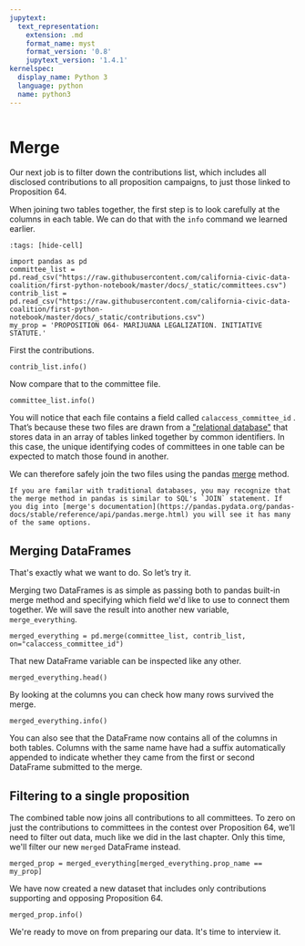 ```yaml
---
jupytext:
  text_representation:
    extension: .md
    format_name: myst
    format_version: '0.8'
    jupytext_version: '1.4.1'
kernelspec:
  display_name: Python 3
  language: python
  name: python3
---
```


```{include} ../_templates/nav.html
```

# Merge

Our next job is to filter down the contributions list, which includes all disclosed contributions to all proposition campaigns, to just those linked to Proposition 64.

When joining two tables together, the first step is to look carefully at the columns in each table. We can do that with the `info` command we learned earlier.

```{code-cell}
:tags: [hide-cell]

import pandas as pd
committee_list = pd.read_csv("https://raw.githubusercontent.com/california-civic-data-coalition/first-python-notebook/master/docs/_static/committees.csv")
contrib_list = pd.read_csv("https://raw.githubusercontent.com/california-civic-data-coalition/first-python-notebook/master/docs/_static/contributions.csv")
my_prop = 'PROPOSITION 064- MARIJUANA LEGALIZATION. INITIATIVE STATUTE.'
```

First the contributions.

```{code-cell}
contrib_list.info()
```

Now compare that to the committee file.

```{code-cell}
committee_list.info()
```

You will notice that each file contains a field called `calaccess_committee_id` . That’s because these two files are drawn from a ["relational database"](https://en.wikipedia.org/wiki/Relational_database) that stores data in an array of tables linked together by common identifiers. In this case, the unique identifying codes of committees in one table can be expected to match those found in another.

We can therefore safely join the two files using the pandas [merge](https://pandas.pydata.org/pandas-docs/stable/reference/api/pandas.merge.html) method.

```{note}
If you are familar with traditional databases, you may recognize that the merge method in pandas is similar to SQL's `JOIN` statement. If you dig into [merge's documentation](https://pandas.pydata.org/pandas-docs/stable/reference/api/pandas.merge.html) you will see it has many of the same options.
```

## Merging DataFrames

That's exactly what we want to do. So let’s try it.

Merging two DataFrames is as simple as passing both to pandas built-in merge method and specifying which field we'd like to use to connect them together. We will save the result into another new variable, `merge_everything`.

```{code-cell}
merged_everything = pd.merge(committee_list, contrib_list, on="calaccess_committee_id")
```

That new DataFrame variable can be inspected like any other.

```{code-cell}
merged_everything.head()
```

By looking at the columns you can check how many rows survived the merge.

```{code-cell}
merged_everything.info()
```

You can also see that the DataFrame now contains all of the columns in both tables. Columns with the same name have had a suffix automatically appended to indicate whether they came from the first or second DataFrame submitted to the merge.

## Filtering to a single proposition

The combined table now joins all contributions to all committees. To zero on just the contributions to committees in the contest over Proposition 64, we’ll need to filter out data, much like we did in the last chapter. Only this time, we'll filter our new `merged` DataFrame instead.

```{code-cell}
merged_prop = merged_everything[merged_everything.prop_name == my_prop]
```

We have now created a new dataset that includes only contributions supporting and opposing Proposition 64.

```{code-cell}
merged_prop.info()
```

We're ready to move on from preparing our data. It's time to interview it.
